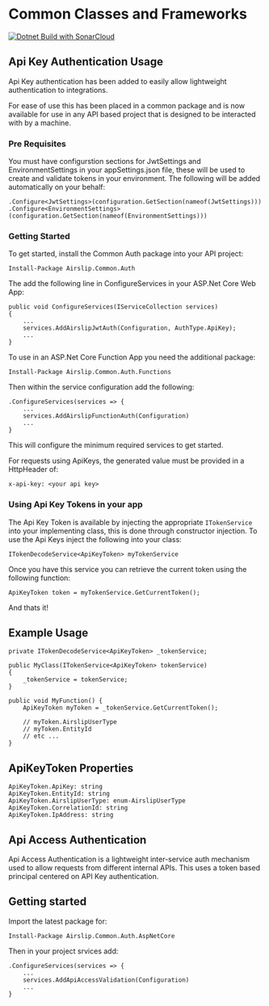 # Common Classes and Frameworks

[![Dotnet Build with SonarCloud](https://github.com/airslip-ltd/common/actions/workflows/dotnet-build-sonarcloud.yml/badge.svg)](https://github.com/airslip-ltd/common/actions/workflows/dotnet-build-sonarcloud.yml)

## Api Key Authentication Usage

Api Key authentication has been added to easily allow lightweight authentication to integrations.

For ease of use this has been placed in a common package and is now available for use in any API based project that is designed to be interacted with by a machine.

### Pre Requisites

You must have configurstion sections for JwtSettings and EnvironmentSettings in your appSettings.json file, these will be used to create and validate tokens in your environment. The following will be added automatically on your behalf:

    .Configure<JwtSettings>(configuration.GetSection(nameof(JwtSettings)))
    .Configure<EnvironmentSettings>(configuration.GetSection(nameof(EnvironmentSettings)))


### Getting Started

To get started, install the Common Auth package into your API project:

    Install-Package Airslip.Common.Auth

The add the following line in ConfigureServices in your ASP.Net Core Web App:

    public void ConfigureServices(IServiceCollection services)
    {
        ...
        services.AddAirslipJwtAuth(Configuration, AuthType.ApiKey);
        ...
    }


To use in an ASP.Net Core Function App you need the additional package:

    Install-Package Airslip.Common.Auth.Functions

Then within the service configuration add the following:

    .ConfigureServices(services => {
        ...
        services.AddAirslipFunctionAuth(Configuration)
        ...
    }


This will configure the minimum required services to get started.

For requests using ApiKeys, the generated value must be provided in a HttpHeader of:

    x-api-key: <your api key>

### Using Api Key Tokens in your app

The Api Key Token is available by injecting the appropriate `ITokenService` into your implementing class, this is done through constructor injection. To use the Api Keys inject the following into your class:

    ITokenDecodeService<ApiKeyToken> myTokenService

Once you have this service you can retrieve the current token using the following function:

    ApiKeyToken token = myTokenService.GetCurrentToken();

And thats it!

## Example Usage

    private ITokenDecodeService<ApiKeyToken> _tokenService;

    public MyClass(ITokenService<ApiKeyToken> tokenService)
    {
        _tokenService = tokenService;
    }

    public void MyFunction() {
        ApiKeyToken myToken = _tokenService.GetCurrentToken();

        // myToken.AirslipUserType
        // myToken.EntityId
        // etc ...
    }

## ApiKeyToken Properties

    ApiKeyToken.ApiKey: string
    ApiKeyToken.EntityId: string
    ApiKeyToken.AirslipUserType: enum-AirslipUserType
    ApiKeyToken.CorrelationId: string
    ApiKeyToken.IpAddress: string


## Api Access Authentication

Api Access Authentication is a lightweight inter-service auth mechanism used to allow requests from different internal APIs. This uses a token based principal centered on API Key authentication.

## Getting started

Import the latest package for:

    Install-Package Airslip.Common.Auth.AspNetCore

Then in your project srvices add:

    .ConfigureServices(services => {
        ...
        services.AddApiAccessValidation(Configuration)
        ...
    }